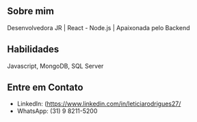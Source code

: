 ## Sobre mim

Desenvolvedora JR | React - Node.js | Apaixonada pelo Backend
  
## Habilidades

Javascript, MongoDB, SQL Server

## Entre em Contato

- LinkedIn: (https://www.linkedin.com/in/leticiarodrigues27/
- WhatsApp: (31) 9 8211-5200

